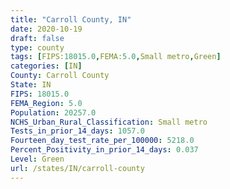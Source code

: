 ```yaml
---
title: "Carroll County, IN"
date: 2020-10-19
draft: false
type: county
tags: [FIPS:18015.0,FEMA:5.0,Small metro,Green]
categories: [IN]
County: Carroll County
State: IN
FIPS: 18015.0
FEMA_Region: 5.0
Population: 20257.0
NCHS_Urban_Rural_Classification: Small metro
Tests_in_prior_14_days: 1057.0
Fourteen_day_test_rate_per_100000: 5218.0
Percent_Positivity_in_prior_14_days: 0.037
Level: Green
url: /states/IN/carroll-county
---
```



